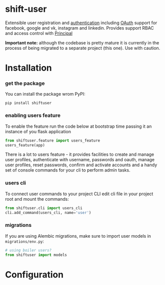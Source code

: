 # shift-user
Extensible user registration and [authentication](https://flask-login.readthedocs.io/en/latest/) including [OAuth](https://pythonhosted.org/Flask-OAuth/) support for facebook, google and vk, instagram and linkedin.
Provides support RBAC and access control with [Principal](http://pythonhosted.org/Flask-Principal/)


**Important note:** although the codebase is pretty mature it is currently in
the process of being migrated to a separate project (this one). Use with caution.


# Installation

### get the package

You can install the package wrom PyPI:

```
pip install shiftuser
```

### enabling users feature
To enable the feature run the code below at bootstrap time passing it an instance
of you flask application

```python
from shiftuser.feature import users_feature
users_feature(app)
```

There is a lot to users feature - it provides facilities to create and manage user profiles, authenticate with username, passwords and oauth, manage user profiles, reset passwords, confirm and activate accounts and a handy set of console commands for your cli to perform admin tasks.

### users cli
To connect user commands to your project CLI edit cli file in your project root and mount the commands:

```python
from shiftuser.cli import users_cli
cli.add_command(users_cli, name='user')
```

### migrations
If you are using Alembic migrations, make sure to import user models in `migrations/env.py`:

```python
# using boiler users?
from shiftuser import models
```


# Configuration